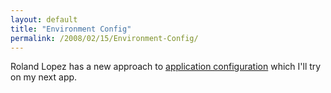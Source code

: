 ```yaml
---
layout: default
title: "Environment Config"
permalink: /2008/02/15/Environment-Config/
---
```


<p>Roland Lopez has a new approach to <a href="http://www.roland-lopez.com/blog/index.cfm?event=showEntry&amp;entryId=8AD18390-3048-5304-BA5656A7676C1443" target="_blank">application configuration</a> which I'll try on my next app.</p>